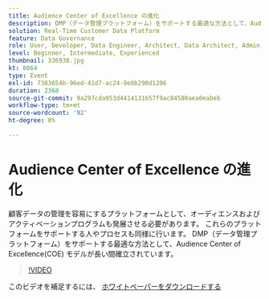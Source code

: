 ```yaml
---
title: Audience Center of Excellence の進化
description: DMP（データ管理プラットフォーム）をサポートする最適な方法として、Audience Center of Excellence(COE) モデルが長い間確立されています。
solution: Real-Time Customer Data Platform
feature: Data Governance
role: User, Developer, Data Engineer, Architect, Data Architect, Admin, Leader
level: Beginner, Intermediate, Experienced
thumbnail: 336938.jpg
kt: 8864
type: Event
exl-id: 7383654b-96ed-41d7-ac24-9e8b290d1206
duration: 2368
source-git-commit: 9a297cda953d4414131657f9ac84580aea0eabeb
workflow-type: tm+mt
source-wordcount: '92'
ht-degree: 0%

---
```


# Audience Center of Excellence の進化

顧客データの管理を容易にするプラットフォームとして、オーディエンスおよびアクティベーションプログラムも発展させる必要があります。 これらのプラットフォームをサポートする人やプロセスも同様に行います。 DMP（データ管理プラットフォーム）をサポートする最適な方法として、Audience Center of Excellence(COE) モデルが長い間確立されています。

>[!VIDEO](https://video.tv.adobe.com/v/336938/?quality=12&learn=on)

このビデオを補足するには、 [ホワイトペーパーをダウンロードする](./../assets/whitepaper-evolving-the-audience-center-of-excellence.pdf)
